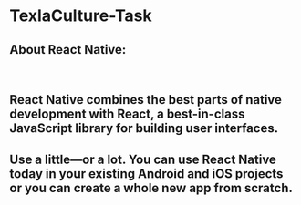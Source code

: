 # TexlaCulture-Task

## About React Native:
<br/>

## React Native combines the best parts of native development with React, a best-in-class JavaScript library for building user interfaces.

## Use a little—or a lot. You can use React Native today in your existing Android and iOS projects or you can create a whole new app from scratch.
